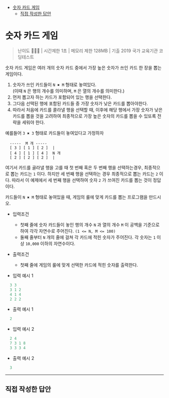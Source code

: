 - [숫자 카드 게임](#숫자-카드-게임)
  - [직접 작성한 답안](#직접-작성한-답안)

# 숫자 카드 게임

> 난이도 🧡🤍🤍 | 시간제한 1초 | 메모리 제한 128MB | 기출 2019 국가 교육기관 코딩테스트

숫자 카드 게임은 여러 개의 숫자 카드 중에서 가장 높은 숫자가 쓰인 카드 한 장을 뽑는 게임이다.

1. 숫자가 쓰인 카드들이 `N ✖ M` 형태로 놓여있다. \
(이때 `N` 은 행의 개수를 의미하며, `M` 은 열의 개수를 의미한다.)
2. 먼저 뽑고자 하는 카드가 포함되어 있는 행을 선택한다.
3. 그다음 선택된 행에 포함된 카드들 중 가장 숫자가 낮은 카드를 뽑아야한다.
4. 따라서 처음에 카드를 콜라낼 행을 선택할 때, 이후에 해당 행에서 가장 숫자가 낮은 카드를 뽑을 것을 고려하여 최종적으로 가장 높은 숫자의 카드를 뽑을 수 있또록 전략을 세워야 한다.


예를들어 `3 ✖ 3` 형태로 카드들이 놓여있다고 가정하자

```
  -----  M 개 -----
  [ 3 ] [ 1 ] [ 2 ]  |
  [ 4 ] [ 1 ] [ 4 ]  N 개
  [ 2 ] [ 2 ] [ 2 ]  |
```

여기서 카드를 골라낼 행을 고를 때 첫 번째 혹은 두 번째 행을 선택하는경우, 최종적으로 뽑는 카드는 `1` 이다. 하지만 세 번째 행을 선택하는 경우 최종적으로 뽑는 카드는 `2` 이다. 따라서 이 예제에서 세 번째 행을 선택하여 숫자 `2` 가 쓰여진 카드를 뽑는 것이 정답이다.

카드들이 `N ✖ M` 형태로 놓여있을 때, 게임의 룰에 맞게 카드를 뽑는 프로그램을 만드시오.

* 입력조건
  * 첫째 줄에 숫자 카드들이 놓인 행의 개수 `N` 과 열의 개수 `M` 이 공백을 기준으로 하여 각각 자연수로 주어진다. `(1 <= N, M <= 100)`
  * 둘째 줄부터 `N` 개의 줄에 걸쳐 각 카드에 적힌 숫자가 주어진다. 각 숫자는 `1` 이상 `10,000` 이하의 자연수이다.

* 출력조건
  * 첫째 줄에 게임의 룰에 맞게 선택한 카드에 적힌 숫자를 출력한다.

* 입력 예시 1

``` python
  3 3
  3 1 2
  4 1 4
  2 2 2
```

* 출력 예시 1

``` python
  2
```

* 입력 예시 2

``` python
  2 4
  7 3 1 8
  3 3 3 4
```

* 출력 예시 2

``` python
  3
```

-------

## 직접 작성한 답안

``` python


```